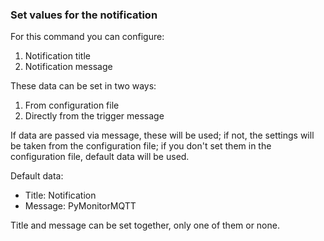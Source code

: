 ### Set values for the notification

For this command you can configure:
1. Notification title
2. Notification message

These data can be set in two ways:
1. From configuration file
2. Directly from the trigger message

If data are passed via message, these will be used; if not, the settings will be taken from the configuration file; if you don't set them in the configuration file, default data will be used.

Default data:
- Title: Notification
- Message: PyMonitorMQTT

Title and message can be set together, only one of them or none.
